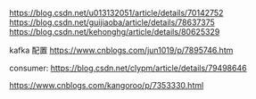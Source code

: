 https://blog.csdn.net/u013132051/article/details/70142752
https://blog.csdn.net/guijiaoba/article/details/78637375
https://blog.csdn.net/kehonghg/article/details/80625329



kafka 配置
https://www.cnblogs.com/jun1019/p/7895746.htm

consumer: https://blog.csdn.net/clypm/article/details/79498646

https://www.cnblogs.com/kangoroo/p/7353330.html